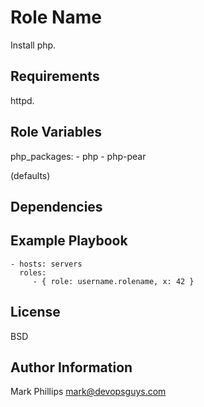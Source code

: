 Role Name
=========

Install php.

Requirements
------------

httpd.

Role Variables
--------------

php_packages:
    - php
    - php-pear

(defaults)

Dependencies
------------


Example Playbook
----------------

    - hosts: servers
      roles:
         - { role: username.rolename, x: 42 }

License
-------

BSD

Author Information
------------------

Mark Phillips <mark@devopsguys.com>

